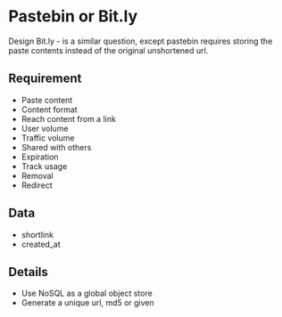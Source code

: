 # Pastebin or Bit.ly

Design Bit.ly - is a similar question, except pastebin requires storing the paste contents instead of the original unshortened url.

## Requirement

- Paste content
- Content format
- Reach content from a link
- User volume
- Traffic volume
- Shared with others
- Expiration
- Track usage
- Removal
- Redirect

## Data

- shortlink
- created_at

## Details

- Use NoSQL as a global object store
- Generate a unique url, md5 or given


